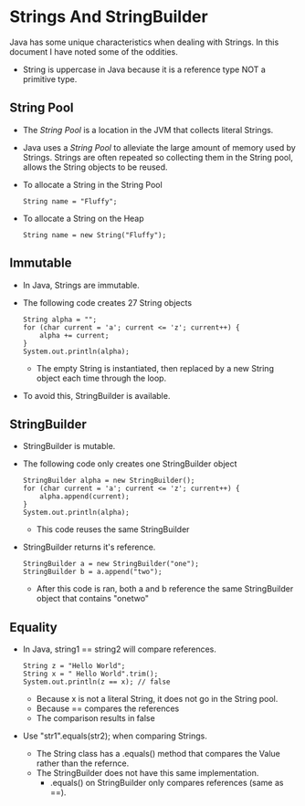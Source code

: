 # Strings And StringBuilder
Java has some unique characteristics when dealing with Strings.  In this document I have noted some of the oddities.

- String is uppercase in Java because it is a reference type NOT a primitive type.

## String Pool
- The *String Pool* is a location in the JVM that collects literal Strings.
- Java uses a *String Pool* to alleviate the large amount of memory used by Strings.  Strings are often repeated so collecting them in the String pool, allows the String objects to be reused.
- To allocate a String in the String Pool

      String name = "Fluffy";

- To allocate a String on the Heap

      String name = new String("Fluffy");

## Immutable
- In Java, Strings are immutable.
- The following code creates 27 String objects

      String alpha = "";
      for (char current = 'a'; current <= 'z'; current++) {
          alpha += current;
      }  
      System.out.println(alpha);

    - The empty String is instantiated, then replaced by a new String object each time through the loop.
- To avoid this, StringBuilder is available.

## StringBuilder
- StringBuilder is mutable.
- The following code only creates one StringBuilder object

      StringBuilder alpha = new StringBuilder();
      for (char current = 'a'; current <= 'z'; current++) {
          alpha.append(current);
      }  
      System.out.println(alpha);

    - This code reuses the same StringBuilder

- StringBuilder returns it's reference.

      StringBuilder a = new StringBuilder("one");
      StringBuilder b = a.append("two");

    - After this code is ran, both a and b reference the same StringBuilder object that contains "onetwo"

## Equality
- In Java, string1 == string2 will compare references.

      String z = "Hello World";
      String x = " Hello World".trim();
      System.out.println(z == x); // false

    - Because x is not a literal String, it does not go in the String pool.
    - Because == compares the references
    - The comparison results in false

- Use "str1".equals(str2); when comparing Strings.
    - The String class has a .equals() method that compares the Value rather than the refernce.
    - The StringBuilder does not have this same implementation.
        - .equals() on StringBuilder only compares references (same as ==).